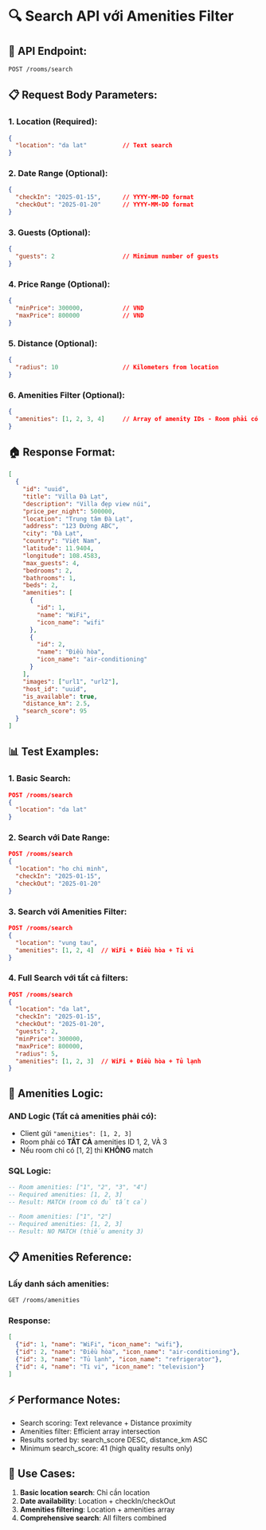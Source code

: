 # 🔍 **Search API với Amenities Filter**

## 🎯 **API Endpoint:**
```bash
POST /rooms/search
```

## 📋 **Request Body Parameters:**

### **1. Location (Required):**
```json
{
  "location": "da lat"          // Text search
}
```

### **2. Date Range (Optional):**
```json
{
  "checkIn": "2025-01-15",      // YYYY-MM-DD format
  "checkOut": "2025-01-20"      // YYYY-MM-DD format
}
```

### **3. Guests (Optional):**
```json
{
  "guests": 2                   // Minimum number of guests
}
```

### **4. Price Range (Optional):**
```json
{
  "minPrice": 300000,           // VND
  "maxPrice": 800000            // VND
}
```

### **5. Distance (Optional):**
```json
{
  "radius": 10                  // Kilometers from location
}
```

### **6. Amenities Filter (Optional):**
```json
{
  "amenities": [1, 2, 3, 4]     // Array of amenity IDs - Room phải có TẤT CẢ amenities này
}
```

## 🏠 **Response Format:**
```json
[
  {
    "id": "uuid",
    "title": "Villa Đà Lạt",
    "description": "Villa đẹp view núi",
    "price_per_night": 500000,
    "location": "Trung tâm Đà Lạt",
    "address": "123 Đường ABC",
    "city": "Đà Lạt",
    "country": "Việt Nam",
    "latitude": 11.9404,
    "longitude": 108.4583,
    "max_guests": 4,
    "bedrooms": 2,
    "bathrooms": 1,
    "beds": 2,
    "amenities": [
      {
        "id": 1,
        "name": "WiFi",
        "icon_name": "wifi"
      },
      {
        "id": 2,
        "name": "Điều hòa", 
        "icon_name": "air-conditioning"
      }
    ],
    "images": ["url1", "url2"],
    "host_id": "uuid",
    "is_available": true,
    "distance_km": 2.5,
    "search_score": 95
  }
]
```

## 📊 **Test Examples:**

### **1. Basic Search:**
```json
POST /rooms/search
{
  "location": "da lat"
}
```

### **2. Search với Date Range:**
```json
POST /rooms/search
{
  "location": "ho chi minh",
  "checkIn": "2025-01-15",
  "checkOut": "2025-01-20"
}
```

### **3. Search với Amenities Filter:**
```json
POST /rooms/search
{
  "location": "vung tau",
  "amenities": [1, 2, 4]  // WiFi + Điều hòa + Ti vi
}
```

### **4. Full Search với tất cả filters:**
```json
POST /rooms/search
{
  "location": "da lat",
  "checkIn": "2025-01-15",
  "checkOut": "2025-01-20", 
  "guests": 2,
  "minPrice": 300000,
  "maxPrice": 800000,
  "radius": 5,
  "amenities": [1, 2, 3]  // WiFi + Điều hòa + Tủ lạnh
}
```

## 🔧 **Amenities Logic:**

### **AND Logic (Tất cả amenities phải có):**
- Client gửi `"amenities": [1, 2, 3]`
- Room phải có **TẤT CẢ** amenities ID 1, 2, VÀ 3
- Nếu room chỉ có [1, 2] thì **KHÔNG** match

### **SQL Logic:**
```sql
-- Room amenities: ["1", "2", "3", "4"] 
-- Required amenities: [1, 2, 3]
-- Result: MATCH (room có đủ tất cả)

-- Room amenities: ["1", "2"] 
-- Required amenities: [1, 2, 3]
-- Result: NO MATCH (thiếu amenity 3)
```

## 📋 **Amenities Reference:**

### **Lấy danh sách amenities:**
```bash
GET /rooms/amenities
```

### **Response:**
```json
[
  {"id": 1, "name": "WiFi", "icon_name": "wifi"},
  {"id": 2, "name": "Điều hòa", "icon_name": "air-conditioning"},
  {"id": 3, "name": "Tủ lạnh", "icon_name": "refrigerator"},
  {"id": 4, "name": "Ti vi", "icon_name": "television"}
]
```

## ⚡ **Performance Notes:**
- Search scoring: Text relevance + Distance proximity
- Amenities filter: Efficient array intersection
- Results sorted by: search_score DESC, distance_km ASC
- Minimum search_score: 41 (high quality results only)

## 🎯 **Use Cases:**
1. **Basic location search**: Chỉ cần location
2. **Date availability**: Location + checkIn/checkOut  
3. **Amenities filtering**: Location + amenities array
4. **Comprehensive search**: All filters combined
